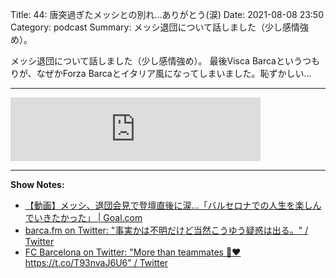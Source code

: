 Title: 44: 唐突過ぎたメッシとの別れ…ありがとう(涙)
Date: 2021-08-08 23:50
Category: podcast
Summary: メッシ退団について話しました（少し感情強め）。

メッシ退団について話しました（少し感情強め）。
最後Visca Barcaというつもりが、なぜかForza Barcaとイタリア風になってしまいました。恥ずかしい…

---

<iframe src="https://anchor.fm/barcafm/embed/episodes/44-e15kfp0" height="102px" width="400px" frameborder="0" scrolling="no"></iframe>

---

**Show Notes:**

- [【動画】メッシ、退団会見で登壇直後に涙…「バルセロナでの人生を楽しんでいきたかった」 \| Goal\.com](https://www.goal.com/jp/%E3%83%8B%E3%83%A5%E3%83%BC%E3%82%B9/lionel-messi-barcelona-transfer-20210808/1o9g7eep7ixm31b93itfb8d7px)
- [barca\.fm on Twitter: "事実かは不明だけど当然こうゆう疑惑は出る。" / Twitter](https://twitter.com/barca_fm_14/status/1424295956812468226)
- [FC Barcelona on Twitter: "More than teammates 💙❤️ https://t\.co/T93nvaJ6U6" / Twitter](https://twitter.com/FCBarcelona/status/1424357793067327488)

